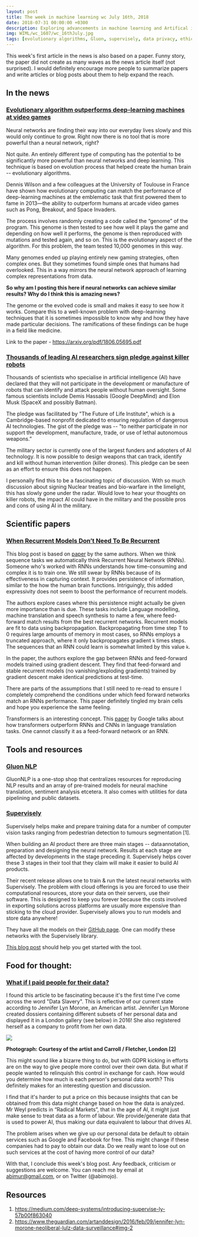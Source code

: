 ```yaml
---
layout: post
title: The week in machine learning wc July 16th, 2018
date: 2018-07-31 00:00:00 +0300
description: Exploring advancements in machine learning and Artifical intelligence
img: WIML/wc_1607/wc_16thJuly.jpg
tags: [evolutionary algorithms, Gluon, supervisely, data privacy, ethics]
---
```


This week's first article in the news is also based on a paper. Funny story, the paper did not create as many waves as the news article itself (not surprised). I would definitely encourage more people to summarize papers and write articles or blog posts about them to help expand the reach.

## In the news

### [Evolutionary algorithm outperforms deep-learning machines at video games](https://www-technologyreview-com.cdn.ampproject.org/c/s/www.technologyreview.com/s/611568/evolutionary-algorithm-outperforms-deep-learning-machines-at-video-games/amp/)

Neural networks are finding their way into our everyday lives slowly and this would only continue to grow. Right now there is no tool that is more powerful than a neural network, right?

Not quite. An entirely different type of computing has the potential to be significantly more powerful than neural networks and deep learning. This technique is based on evolution process that helped create the human brain -- evolutionary algorithms.

Dennis Wilson and a few colleagues at the University of Toulouse in France have shown how evolutionary computing can match the performance of deep-learning machines at the emblematic task that first powered them to fame in 2013—the ability to outperform humans at arcade video games such as Pong, Breakout, and Space Invaders.

The process involves randomly creating a code called the “genome” of the program. This genome is then tested to see how well it plays the game and depending on how well it performs, the genome is then reproduced with mutations and tested again, and so on. This is the evolutionary aspect of the algorithm. For this problem, the team tested 10,000 genomes in this way.

Many genomes ended up playing entirely new gaming strategies, often complex ones. But they sometimes found simple ones that humans had overlooked. This in a way mirrors the neural network approach of learning complex representations from data.

**So why am I posting this here if neural networks can achieve similar results? Why do I think this is amazing news?**

The genome or the evolved code is small and makes it easy to see how it works. Compare this to a well-known problem with deep-learning techniques that it is sometimes impossible to know why and how they have made particular decisions. The ramifications of these findings can be huge in a field like medicine.

Link to the paper - https://arxiv.org/pdf/1806.05695.pdf

### [Thousands of leading AI researchers sign pledge against killer robots](https://www.theguardian.com/science/2018/jul/18/thousands-of-scientists-pledge-not-to-help-build-killer-ai-robots)

Thousands of scientists who specialise in artificial intelligence (AI) have declared that they will not participate in the development or manufacture of robots that can identify and attack people without human oversight. Some famous scientists include Demis Hassabis (Google DeepMind) and Elon Musk (SpaceX and possibly Batman).

The pledge was facilitated by "The Future of Life Institute", which is a Cambridge-based nonprofit dedicated to ensuring regulation of dangerous AI technologies. The gist of the pledge was -- "to neither participate in nor support the development, manufacture, trade, or use of lethal autonomous weapons.”  

The military sector is currently one of the largest funders and adopters of AI technology. It is now possible to design weapons that can track, identify and kill without human intervention (killer drones). This pledge can be seen as an effort to ensure this does not happen.

I personally find this to be a fascinating topic of discussion. With so much discussion about signing Nuclear treaties and bio-warfare in the limelight, this has slowly gone under the radar. Would love to hear your thoughts on killer robots, the impact AI could have in the military and the possible pros and cons of using AI in the military.

## Scientific papers

### [When Recurrent Models Don’t Need To Be Recurrent](http://www.offconvex.org/2018/07/27/approximating-recurrent/)

This blog post is based on [paper](http://www.offconvex.org/2018/07/27/approximating-recurrent/) by the same authors. When we think sequence tasks we automatically think Recurrent Neural Network (RNNs). Someone who's worked with RNNs understands how time-consuming and complex it is to train one. We still swear by RNNs because of its effectiveness in capturing context. It provides persistence of information, similar to the how the human brain functions. Intriguingly, this added expressivity does not seem to boost the performance of recurrent models.

The authors explore cases where this persistence might actually be given more importance than is due. These tasks include Language modelling, machine translation and speech synthesis to name a few, where feed-forward match results from the best recurrent networks. Recurrent models are fit to data using backpropagation. Backpropagating from time step T to 0 requires large amounts of memory in most cases, so RNNs employs a truncated approach, where it only backpropagates gradient `k` times steps. The sequences that an RNN could learn is somewhat limited by this value `k`.

In the paper, the authors explore the gap between RNNs and feed-forward models trained using gradient descent. They find that feed-forward and stable recurrent models (no vanishing/exploding gradients) trained by gradient descent make identical predictions at test-time.

There are parts of the assumptions that I still need to re-read to ensure I completely comprehend the conditions under which feed forward networks match an RNNs performance. This paper definitely tingled my brain cells and hope you experience the same feeling.

Transformers is an interesting concept. This [paper](https://ai.googleblog.com/2017/08/transformer-novel-neural-network.html) by Google talks about how transformers outperform RNNs and CNNs in language translation tasks. One cannot classify it as a feed-forward network or an RNN.

## Tools and resources

### [Gluon NLP](https://github.com/dmlc/gluon-nlp)

GluonNLP is a one-stop shop that centralizes resources for reproducing NLP results and an array of pre-trained models for neural machine translation, sentiment analysis etcetera. It also comes with utilities for data pipelining and public datasets.

### [Supervisely](https://supervise.ly/)

Supervisely helps make and prepare training data for a number of computer vision tasks ranging from pedestrian detection to tumours segmentation [1].

When building an AI product there are three main stages -- data annotation, preparation and designing the neural network. Results at each stage are affected by developments in the stage preceding it. Supervisely helps cover these 3 stages in their tool that they claim will make it easier to build AI products.

Their recent release allows one to train & run the latest neural networks with Supervisely. The problem with cloud offerings is you are forced to use their computational resources, store your data on their servers, use their software. This is designed to keep you forever because the costs involved in exporting solutions across platforms are usually more expensive than sticking to the cloud provider. Supervisely allows you to run models and store data anywhere!

They have all the models on their [GitHub page](https://github.com/supervisely/supervisely). One can modify these networks with the Supervisely library.

[This blog post](https://hackernoon.com/supervisely-goes-beyond-annotation-latest-deep-learning-models-out-of-the-box-144bc372d6f6) should help you get started with the tool.

## Food for thought:

### [What if I paid people for their data?](https://www.economist.com/the-world-if/2018/07/07/what-if-people-were-paid-for-their-data)

I found this article to be fascinating because it's the first time I've come across the word "Data Slavery". This is reflective of our current state according to Jennifer Lyn Morone, an American artist. Jennifer Lyn Morone created dossiers containing different subsets of her personal data and displayed it in a London gallery (see below) in 2016! She also registered herself as a company to profit from her own data.

![]({{site.baseurl}}/assets/img/WIML/wc_2307/artist_personal.png)

**Photograph: Courtesy of the artist and Carroll / Fletcher, London [2]**

This might sound like a bizarre thing to do, but with GDPR kicking in efforts are on the way to give people more control over their own data. But what if people wanted to relinquish this control in exchange for cash. How would you determine how much is each person's personal data worth? This definitely makes for an interesting question and discussion.

I find that it's harder to put a price on this because insights that can be obtained from this data might change based on how the data is analyzed. Mr Weyl predicts in “Radical Markets”, that in the age of AI, it might just make sense to treat data as a form of labour. We provide/generate data that is used to power AI, thus making our data equivalent to labour that drives AI.

The problem arises when we give up our personal data be default to obtain services such as Google and Facebook for free. This might change if these companies had to pay to obtain our data. Do we really want to lose out on such services at the cost of having more control of our data?

With that, I conclude this week's blog post. Any feedback, criticism or suggestions are welcome. You can reach me by email at abimur@gmail.com, or on Twitter (@abimojo).

## Resources

1. https://medium.com/deep-systems/introducing-supervise-ly-57b00f863040
2. https://www.theguardian.com/artanddesign/2016/feb/09/jennifer-lyn-morone-neoliberal-lulz-data-surveillance#img-2
